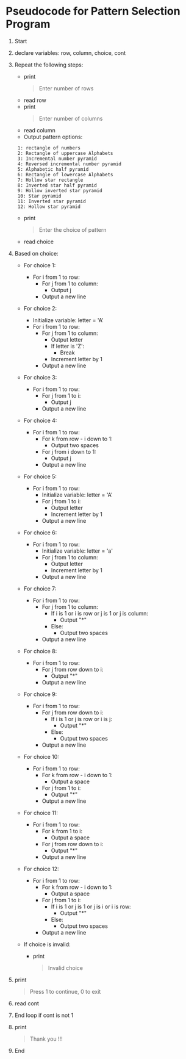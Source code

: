 # Pseudocode for Pattern Selection Program

1. Start
2. declare variables: row, column, choice, cont
3. Repeat the following steps:
   - print 
       >Enter number of rows
   - read row
   - print
       >Enter number of columns
   - read column
   - Output pattern options:
    ```
     1: rectangle of numbers
     2: Rectangle of uppercase Alphabets
     3: Incremental number pyramid
     4: Reversed incremental number pyramid
     5: Alphabetic half pyramid
     6: Rectangle of lowercase Alphabets
     7: Hollow star rectangle
     8: Inverted star half pyramid
     9: Hollow inverted star pyramid
     10: Star pyramid
     11: Inverted star pyramid
     12: Hollow star pyramid
    ```
   - print 
        >Enter the choice of pattern
   - read choice

4. Based on choice:
   - For choice 1:
     - For i from 1 to row:
       - For j from 1 to column:
         - Output j
       - Output a new line

   - For choice 2:
     - Initialize variable: letter = 'A'
     - For i from 1 to row:
       - For j from 1 to column:
         - Output letter
         - If letter is 'Z':
           - Break
         - Increment letter by 1
       - Output a new line

   - For choice 3:
     - For i from 1 to row:
       - For j from 1 to i:
         - Output j
       - Output a new line

   - For choice 4:
     - For i from 1 to row:
       - For k from row - i down to 1:
         - Output two spaces
       - For j from i down to 1:
         - Output j
       - Output a new line

   - For choice 5:
     - For i from 1 to row:
       - Initialize variable: letter = 'A'
       - For j from 1 to i:
         - Output letter
         - Increment letter by 1
       - Output a new line

   - For choice 6:
     - For i from 1 to row:
       - Initialize variable: letter = 'a'
       - For j from 1 to column:
         - Output letter
         - Increment letter by 1
       - Output a new line

   - For choice 7:
     - For i from 1 to row:
       - For j from 1 to column:
         - If i is 1 or i is row or j is 1 or j is column:
           - Output "*"
         - Else:
           - Output two spaces
       - Output a new line

   - For choice 8:
     - For i from 1 to row:
       - For j from row down to i:
         - Output "*"
       - Output a new line

   - For choice 9:
     - For i from 1 to row:
       - For j from row down to i:
         - If i is 1 or j is row or i is j:
           - Output "*"
         - Else:
           - Output two spaces
       - Output a new line

   - For choice 10:
     - For i from 1 to row:
       - For k from row - i down to 1:
         - Output a space
       - For j from 1 to i:
         - Output "*"
       - Output a new line

   - For choice 11:
     - For i from 1 to row:
       - For k from 1 to i:
         - Output a space
       - For j from row down to i:
         - Output "*"
       - Output a new line

   - For choice 12:
     - For i from 1 to row:
       - For k from row - i down to 1:
         - Output a space
       - For j from 1 to i:
         - If i is 1 or j is 1 or j is i or i is row:
           - Output "*"
         - Else:
           - Output two spaces
       - Output a new line

   - If choice is invalid:
     - print 
         >Invalid choice
5. print 
      >Press 1 to continue, 0 to exit
6.  read cont
7. End loop if cont is not 1
8. print 
    >Thank you !!!
9. End
